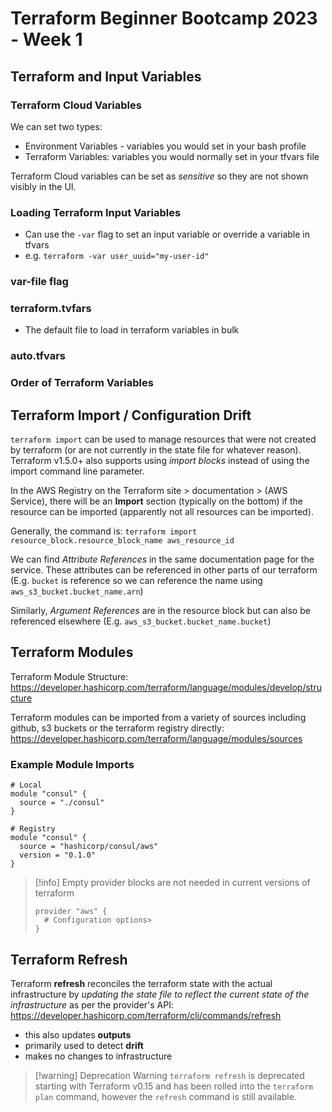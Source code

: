# Terraform Beginner Bootcamp 2023 - Week 1

## Terraform and Input Variables

### Terraform Cloud Variables
We can set two types:
- Environment Variables - variables you would set in your bash profile
- Terraform Variables: variables you would normally set in your tfvars file

Terraform Cloud variables can be set as _sensitive_ so they are not shown visibly in the UI.

### Loading Terraform Input Variables
- Can use the `-var` flag to set an input variable or override a variable in tfvars
- e.g. `terraform -var user_uuid="my-user-id"`


### var-file flag


### terraform.tvfars
- The default file to load in terraform variables in bulk

### auto.tfvars

### Order of Terraform Variables

## Terraform Import / Configuration Drift
`terraform import` can be used to manage resources that were not created by terraform (or are not currently in the state file for whatever reason). Terraform v1.5.0+ also supports using *import blocks* instead of using the import command line parameter. 

In the AWS Registry on the Terraform site > documentation > (AWS Service), there will be an **Import** section (typically on the bottom) if the resource can be imported (apparently not all resources can be imported). 

Generally, the command is:
`terraform import resource_block.resource_block_name aws_resource_id`

We can find *Attribute References* in the same documentation page for the service. These attributes can be referenced in other parts of our terraform (E.g.  `bucket` is reference so we can reference the name using `aws_s3_bucket.bucket_name.arn`)

Similarly, *Argument References* are in the resource block but can also be referenced elsewhere (E.g. `aws_s3_bucket.bucket_name.bucket`)

## Terraform Modules
Terraform Module Structure: https://developer.hashicorp.com/terraform/language/modules/develop/structure

Terraform modules can be imported from a variety of sources including github, s3 buckets or the terraform registry directly: https://developer.hashicorp.com/terraform/language/modules/sources

### Example Module Imports
```
# Local
module "consul" {
  source = "./consul"
}

# Registry
module "consul" {
  source = "hashicorp/consul/aws"
  version = "0.1.0"
}

```

> [!info]
> Empty provider blocks are not needed in current versions of terraform
> ```
> provider "aws" {
>  # Configuration options> 
> }
>```

## Terraform Refresh
Terraform **refresh** reconciles the terraform state with the actual infrastructure by *updating the state file to reflect the current state of the infrastructure* as per the provider's API:
https://developer.hashicorp.com/terraform/cli/commands/refresh
- this also updates **outputs**
- primarily used to detect **drift**
- makes no changes to infrastructure 
> [!warning] Deprecation Warning
> `terraform refresh` is deprecated starting with Terraform v0.15 and has been rolled into the `terraform plan` command, however the `refresh` command is still available.

